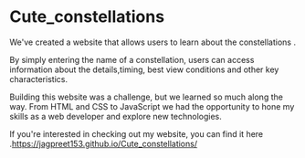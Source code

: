 # Cute_constellations



We've created a website that allows users to learn about the constellations .

By simply entering the name of a constellation, users can access information about the details,timing, best view conditions and other key characteristics. 

Building this website was a challenge, but we learned so much along the way. From HTML and CSS to JavaScript we had the opportunity to hone my skills as a web developer and explore new technologies.

If you're interested in checking out my website, you can find it here .https://jagpreet153.github.io/Cute_constellations/

